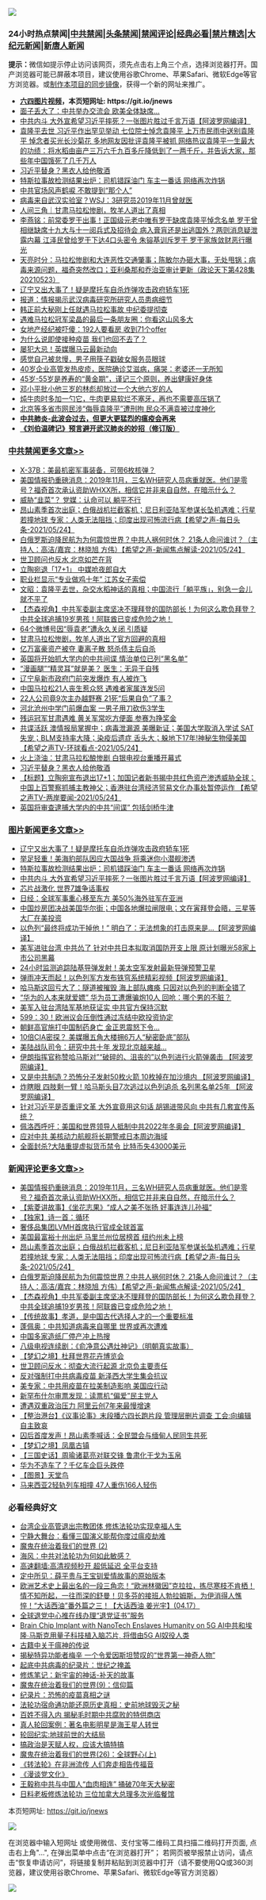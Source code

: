 ![](https://raw.githubusercontent.com/fqnews/bnews/master/64photo/fqnews-qr.jpg)

<div id="tt">
<h3>24小时热点禁闻|<a href="#%E4%B8%AD%E5%85%B1%E7%A6%81%E9%97%BB%E6%9B%B4%E5%A4%9A%E6%96%87%E7%AB%A0">中共禁闻</a>|<a href="#%E5%9B%BE%E7%89%87%E6%96%B0%E9%97%BB%E6%9B%B4%E5%A4%9A%E6%96%87%E7%AB%A0">头条禁闻</a>|<a href="#%E6%96%B0%E9%97%BB%E8%AF%84%E8%AE%BA%E6%9B%B4%E5%A4%9A%E6%96%87%E7%AB%A0">禁闻评论|<a href="#%E5%BF%85%E7%9C%8B%E7%BB%8F%E5%85%B8%E5%A5%BD%E6%96%87">经典必看|<a href="/video.md#%E7%A6%81%E7%89%87%E7%B2%BE%E9%80%89">禁片精选</a>|<a href="https://github.com/fqnews/djy/blob/master/gb/nf1351518.md#1">大纪元新闻</a>|<a href="https://github.com/fqnews/ntdtv/blob/master/gb/prog204.md#1">新唐人新闻</a></h3>
<div><b>提示：</b>微信如提示停止访问该网页，须先点击右上角三个点，选择浏览器打开。国产浏览器可能已屏蔽本项目，建议使用谷歌Chrome、苹果Safari、微软Edge等官方浏览器。或<a href="https://github.com/fqnews/bnews/blob/master/%E5%88%B6%E4%BD%9Cgit%E7%A6%81%E9%97%BB%E9%95%9C%E5%83%8F.md">制作本项目的同步镜像</a>，获得一个新的网址来推广。</div>
<ul>
<li><b><a href="http://d1.bdrive.tk/64.mp4" target="_blank">六四图片视频</a>，本页短网址: https://git.io/jnews</b></li>
<li><a href="/cbnews/20210524/1552594.md">面子丢大了：中共举办交流会 欧美全体缺席…</a></li>
<li><a href="/topimagenews/20210524/1552691.md">中共内斗 大外宣希望习近平摔死？一张图片胜过千言万语【阿波罗网编译】</a></li>
<li><a href="/comments/20210524/1552591.md">袁隆平去世 习近平作出罕见举动 七位院士悼念袁隆平 上万市民雨中送别袁隆平 悼念者买光长沙菊花 多地网友因批评袁隆平被抓 网络热议袁隆平一生最大的功绩：将水稻由亩产三万六千九百多斤降低到了一两千斤，并告诉大家，那些年中国饿死了几千万人</a></li>
<li><a href="/cbnews/20210524/1552897.md">习近平替身？黑衣人给他敬酒</a></li>
<li><a href="/topimagenews/20210524/1552783.md">特斯拉事故检测结果出炉：司机错踩油门 车主一番话 网络再次炸锅</a></li>
<li><a href="/cnnews/20210524/1552942.md">中共官场风声鹤唳 不敢提到“那个人”</a></li>
<li><a href="/cbnews/20210524/1552607.md">病毒来自武汉实验室？WSJ：3研究员2019年11月曾就医</a></li>
<li><a href="/baitai/20210524/1552851.md">人间三角｜甘肃马拉松惨剧，牧羊人道出了真相</a></li>
<li><a href="/comments/20210524/1552883.md">李燕铭：前常委罗干出事！正国级元老中唯有罗干缺席袁隆平悼念名单 罗干曾相继缺席十九大与十一阅兵式及招待会 病入膏肓还是出逃国外？两则消息疑泄露内幕 江泽民曾给罗干下达4口头密令 朱镕基训斥罗干 罗干家族敛财恶行曝光</a></li>
<li><a href="/cbnews/20210524/1552645.md">天亮时分：马拉松惨剧和大连恶性交通肇事；陈敏尔办砸大事，无处甩锅；病毒来源问题，福奇突然改口；亚利桑那和乔治亚审计更新（政论天下第428集 20210523）</a></li>
<li><a href="/topimagenews/20210525/1553122.md">辽宁又出大事了！疑是摩托车自杀炸弹攻击政府轿车1死</a></li>
<li><a href="/headline/20210524/1552837.md">报道：情报揭示武汉病毒研究所研究人员患病细节</a></li>
<li><a href="/comments/20210524/1552656.md">韩正前大秘刚上任就遇马拉松事故 中纪委提彻查</a></li>
<li><a href="/cbnews/20210524/1552708.md">遇难马拉松冠军梁晶的最后一条朋友圈：你看这山风多大</a></li>
<li><a href="/cnnews/20210524/1552638.md">女地产经纪被吓傻：192人要看房 收到71个offer</a></li>
<li><a href="/cnnews/20210524/1552674.md">为什么说即使接种疫苗 我们也回不去了？</a></li>
<li><a href="/comments/20210524/1552678.md">屡犯大忌！英媒曝马云最新动向</a></li>
<li><a href="/cnnews/20210524/1552842.md">感觉自己被怠慢，男子用筷子戳破女服务员眼球</a></li>
<li><a href="/health/20210524/1552653.md">40岁企业高管发热皮疹，医院确诊艾滋病，痛哭：老婆还一无所知</a></li>
<li><a href="/health/20210524/1552748.md">45岁-55岁是养寿的“黄金期”，谨记三个原则，养出健康好身体</a></li>
<li><a href="/comments/20210524/1552848.md">邓小平批小他三岁的林彪却放过一个大他六岁的人</a></li>
<li><a href="/lifebaike/20210524/1552755.md">炖牛肉时多加一勺它，牛肉更易软烂不塞牙，再也不需要高压锅了</a></li>
<li><a href="/headline/20210524/1552860.md">北京等多省市网民涉“侮辱袁隆平”遭刑拘 民众不满袁被过度神化</a></li>
<li><b><a href="/comments/20200211/1275071.md" target="_blank">中共肺炎-此波会过去，但更大更猛烈的瘟疫会再来</a></b></li>
<li><b><a href="/comments/20200207/1272816.md" target="_blank">《刘伯温碑记》预言避开武汉肺炎的妙招（修订版）</a></b></li>
</ul>
</div>

<div class="catlist">
<h3><a href="/cbnews/" target="_blank">中共禁闻</a><span><a href="/cbnews/" target="_blank" rel="nofollow">更多文章>></a></span></h3>
<ul>
<li><a href="/cbnews/20210525/1553213.md" target="_blank">X-37B：美最机密军事装备，可带6枚核弹？</a></li>
<li><a href="/comments/20210525/1553212.md" target="_blank">美国情报扔重磅消息：2019年11月，三名WH研究人员病重就医。他们是零号？福奇首次承认资助WHXX所，相信它并非来自自然，在暗示什么？</a></li>
<li><a href="/cbnews/20210525/1553196.md" target="_blank">威胁“韭菜”？ 党媒：认命可以 躺平不行</a></li>
<li><a href="/comments/20210525/1553183.md" target="_blank">昂山素季首次出庭；白俄战机拦截客机；尼日利亚陆军参谋长坠机遇难；行星若撞地球 专家：人类无法阻挡；印度出现可怖流行病【希望之声-每日头条-2021/05/24】</a></li>
<li><a href="/comments/20210525/1553182.md" target="_blank">白俄罗斯迫降民航为为何震惊世界？中共人祸何时休？ 21条人命问谁讨？（主持人：高洁/嘉宾：林晓旭 方伟）【希望之声-新闻焦点解读-2021/05/24】</a></li>
<li><a href="/cbnews/20210525/1553181.md" target="_blank">世卫顾问也反水 北京如芒在背</a></li>
<li><a href="/cbnews/20210525/1553180.md" target="_blank">立陶宛退「17+1」 中媒呛夜郎自大</a></li>
<li><a href="/cbnews/20210525/1553179.md" target="_blank">职业栏显示“专业做鸡十年” 江苏女子索偿</a></li>
<li><a href="/cbnews/20210525/1553178.md" target="_blank">文昭：袁隆平去世，杂交水稻神话的真相；中国流行「躺平族」，别急一会儿就不平了</a></li>
<li><a href="/comments/20210525/1553170.md" target="_blank">【杰森视角】中共军委副主席坚决不理拜登的国防部长！为何这么欺负拜登？中共全球追捕19岁男孩！阿联酋已变成危险之地！</a></li>
<li><a href="/cbnews/20210525/1553135.md" target="_blank">64个微博号因“辱袁老”遭永久关闭 引质疑</a></li>
<li><a href="/cbnews/20210525/1553134.md" target="_blank">甘肃马拉松惨剧，牧羊人道出了官方回避的真相</a></li>
<li><a href="/cbnews/20210525/1553133.md" target="_blank">亿万富豪资产被夺 妻离子散 怒杀债主后自杀</a></li>
<li><a href="/cbnews/20210525/1553126.md" target="_blank">英国将开始抓大学内的中共间谍 情治单位已列“黑名单”</a></li>
<li><a href="/cbnews/20210525/1553124.md" target="_blank">“漫画腿”“精灵耳”就是美？ 医生：无异于自残</a></li>
<li><a href="/cbnews/20210525/1553109.md" target="_blank">辽宁阜新市政府门前突发爆炸 有人被炸飞</a></li>
<li><a href="/cbnews/20210525/1553108.md" target="_blank">中国马拉松21人丧生惹众怒 遇难者家属连发5问</a></li>
<li><a href="/cbnews/20210525/1553107.md" target="_blank">22人公司竟9次主办越野赛 21死“后果自负”了事？</a></li>
<li><a href="/cbnews/20210525/1553088.md" target="_blank">河北沧州中学门前爆血案 一男子用刀砍伤3学生</a></li>
<li><a href="/cbnews/20210525/1553067.md" target="_blank">残运冠军甘肃遇难 黄关军常吃方便面 参赛为挣奖金</a></li>
<li><a href="/comments/20210525/1553042.md" target="_blank">共谍活跃 澳情报局掌握中；病毒泄漏源 美曝新证；美国大学取消入学试 SAT失宠；BLM支持率大降；染疫后遗症 舌头大；躲地下17年!神秘生物侵美国【希望之声TV-环球看点-2021/05/24】</a></li>
<li><a href="/cbnews/20210524/1552898.md" target="_blank">火上浇油：甘肃马拉松酿惨剧 白银电视台重播开幕式</a></li>
<li><a href="/cbnews/20210524/1552897.md" target="_blank">习近平替身？黑衣人给他敬酒</a></li>
<li><a href="/comments/20210524/1552882.md" target="_blank">【标题】立陶宛宣布退出17+1；加国记者新书揭中共红色资产渗透威胁全球；中国上百警察抓捕主教神父；香港驻台湾经济贸易文化办事处暂停运作 【希望之声TV-两岸要闻-2021/05/24】</a></li>
<li><a href="/cbnews/20210524/1552839.md" target="_blank">英国将审查逮捕大学内的中共“间谍” 包括剑桥牛津</a></li>

</ul>
</div>
<div class="catlist">
<h3><a href="/topimagenews/" target="_blank">图片新闻</a><span><a href="/topimagenews/" target="_blank" rel="nofollow">更多文章>></a></span></h3>
<ul>
<li><a href="/topimagenews/20210525/1553122.md" target="_blank">辽宁又出大事了！疑是摩托车自杀炸弹攻击政府轿车1死</a></li>
<li><a href="/topimagenews/20210524/1552810.md" target="_blank">举足轻重！美海豹部队因应大国战争 将乘迷你小潜舰渗透</a></li>
<li><a href="/topimagenews/20210524/1552783.md" target="_blank">特斯拉事故检测结果出炉：司机错踩油门 车主一番话 网络再次炸锅</a></li>
<li><a href="/topimagenews/20210524/1552691.md" target="_blank">中共内斗 大外宣希望习近平摔死？一张图片胜过千言万语【阿波罗网编译】</a></li>
<li><a href="/topimagenews/20210524/1552507.md" target="_blank">芯片战激化 世界7雄争话事权</a></li>
<li><a href="/topimagenews/20210524/1552502.md" target="_blank">日经：全球军事重心移至东方 美50%海外驻军在亚洲</a></li>
<li><a href="/topimagenews/20210522/1551799.md" target="_blank">中国炒房团决战美国华尔街；中国各地爆拉闸限电；文在寅拜登会晤，三星等大厂在美投资</a></li>
<li><a href="/topimagenews/20210522/1551696.md" target="_blank">以色列“最终将成功干掉他！” 明白了：无法想象的打击原来是&#8230;【阿波罗网编译】</a></li>
<li><a href="/topimagenews/20210521/1551152.md" target="_blank">美军进驻台湾 中共怂了 针对中共日本拟取消国防开支上限 原计划曝光58家上市公司黑幕</a></li>
<li><a href="/topimagenews/20210521/1551038.md" target="_blank">24小时监测追踪陆基导弹发射！美太空军发射最新导弹预警卫星</a></li>
<li><a href="/topimagenews/20210521/1550979.md" target="_blank">弹雨冲天而起！以色列军方发布铁穹系统精彩视频【阿波罗网编译】</a></li>
<li><a href="/topimagenews/20210521/1550881.md" target="_blank">哈马斯这回亏大了：隧道被摧毁 海上部队瘫痪 只因对以色列的判断全错了</a></li>
<li><a href="/topimagenews/20210521/1550880.md" target="_blank">“华为的人本来就爱嫖” 华为员工遭爆骗炮10人 回呛：哪个男的不脏？</a></li>
<li><a href="/topimagenews/20210521/1550688.md" target="_blank">美军入驻台湾陆军基地获证实 中共官方保持沉默</a></li>
<li><a href="/topimagenews/20210521/1550640.md" target="_blank">599：30！欧洲议会压倒性通过冻结中欧投资协定</a></li>
<li><a href="/topimagenews/20210520/1550584.md" target="_blank">朝鲜高官施打中国制药身亡 金正恩震怒下令…</a></li>
<li><a href="/topimagenews/20210520/1550302.md" target="_blank">10倍CIA密探？ 美媒曝五角大楼拥6万人“秘密卧底”部队</a></li>
<li><a href="/topimagenews/20210520/1550301.md" target="_blank">美陆战队司令：研究中共十年 发现北京越来越…</a></li>
<li><a href="/topimagenews/20210520/1550150.md" target="_blank">伊朗指挥官称赞哈马斯对”“破碎的、沮丧的”以色列进行火箭弹袭击 【阿波罗网编译】</a></li>
<li><a href="/topimagenews/20210519/1549605.md" target="_blank">又是中共制造？恐怖分子发射50枚火箭 10枚掉在加沙境内 【阿波罗网编译】</a></li>
<li><a href="/topimagenews/20210519/1549591.md" target="_blank">炸瞎眼 四肢剩一臂！哈马斯头目7次逃过以色列追杀 名列黑名单25年 【阿波罗网编译】</a></li>
<li><a href="/topimagenews/20210519/1549524.md" target="_blank">针对习近平是否重评文革 大外宣竟用这句话 胡锡进带风向 中共有几套宣传系统？</a></li>
<li><a href="/topimagenews/20210519/1549350.md" target="_blank">佩洛西呼吁：美国和世界领导人抵制中共2022年冬奥会【阿波罗网编译】</a></li>
<li><a href="/topimagenews/20210519/1549228.md" target="_blank">应对中共 美核动力航舰将长期警戒日本周边海域</a></li>
<li><a href="/topimagenews/20210518/1549110.md" target="_blank">全面封杀?大陆重提虚拟货币禁令 比特币失43000美元</a></li>

</ul>
</div>
<div class="catlist">
<h3><a href="/comments/" target="_blank">新闻评论</a><span><a href="/comments/" target="_blank" rel="nofollow">更多文章>></a></span></h3>
<ul>
<li><a href="/comments/20210525/1553212.md" target="_blank">美国情报扔重磅消息：2019年11月，三名WH研究人员病重就医。他们是零号？福奇首次承认资助WHXX所，相信它并非来自自然，在暗示什么？</a></li>
<li><a href="/comments/20210525/1553200.md" target="_blank">【紫菱讲故事】《坐花志果》“成人之美不张扬 好事连连儿孙福“</a></li>
<li><a href="/comments/20210525/1553199.md" target="_blank">【独家】诗一首：循环</a></li>
<li><a href="/comments/20210525/1553198.md" target="_blank">奢侈品集团LVMH首席执行官成全球首富</a></li>
<li><a href="/comments/20210525/1553197.md" target="_blank">美国最富裕十州出炉 马里兰州位居榜首 纽约州未上榜</a></li>
<li><a href="/comments/20210525/1553183.md" target="_blank">昂山素季首次出庭；白俄战机拦截客机；尼日利亚陆军参谋长坠机遇难；行星若撞地球 专家：人类无法阻挡；印度出现可怖流行病【希望之声-每日头条-2021/05/24】</a></li>
<li><a href="/comments/20210525/1553182.md" target="_blank">白俄罗斯迫降民航为为何震惊世界？中共人祸何时休？ 21条人命问谁讨？（主持人：高洁/嘉宾：林晓旭 方伟）【希望之声-新闻焦点解读-2021/05/24】</a></li>
<li><a href="/comments/20210525/1553170.md" target="_blank">【杰森视角】中共军委副主席坚决不理拜登的国防部长！为何这么欺负拜登？中共全球追捕19岁男孩！阿联酋已变成危险之地！</a></li>
<li><a href="/comments/20210525/1553169.md" target="_blank">【传统故事】孝道，是中国古代选择人才的一个重要标准</a></li>
<li><a href="/comments/20210525/1553157.md" target="_blank">蓬佩奥：中共知道病毒来自哪里 世界或再次遭难</a></li>
<li><a href="/comments/20210525/1553142.md" target="_blank">中国多家造纸厂停产冲上热搜</a></li>
<li><a href="/comments/20210525/1553125.md" target="_blank">八级电视连续剧：《俞净意公遇灶神记》（明朝真实故事）</a></li>
<li><a href="/comments/20210525/1553123.md" target="_blank">【梦幻之境】杜拜世界花卉博览会</a></li>
<li><a href="/comments/20210525/1553119.md" target="_blank">世卫顾问反水：彻查大流行起源 北京负主要责任</a></li>
<li><a href="/comments/20210525/1553106.md" target="_blank">反对强制打中共病毒疫苗 新泽西大学生集会抗议</a></li>
<li><a href="/comments/20210525/1553105.md" target="_blank">美专家：中共用疫苗在拉美制造影响 美国应行动</a></li>
<li><a href="/comments/20210525/1553104.md" target="_blank">新罕布什尔审票发现：读票机“偏爱”民主党人</a></li>
<li><a href="/comments/20210525/1553103.md" target="_blank">遭遇双重政治压力 阿里云创7年来最慢增速</a></li>
<li><a href="/comments/20210525/1553091.md" target="_blank">【整治港台】《议事论事》末段播六四长跑片段 管理层删片调查 工会:向编辑自主致哀</a></li>
<li><a href="/comments/20210525/1553090.md" target="_blank">囚后首度发声！昂山素季喊话：全民盟会与缅甸人民同生共死</a></li>
<li><a href="/comments/20210525/1553089.md" target="_blank">【梦幻之境】凤凰古镇</a></li>
<li><a href="/comments/20210525/1553077.md" target="_blank">【三国史话】周瑜诸葛亮对联交锋 鲁肃化干戈为玉帛</a></li>
<li><a href="/comments/20210525/1553076.md" target="_blank">华为不造车了？千亿车企巨头跌停</a></li>
<li><a href="/comments/20210525/1553074.md" target="_blank">【图景】天堂鸟</a></li>
<li><a href="/comments/20210525/1553073.md" target="_blank">马来西亚2轻轨列车相撞 47人重伤166人轻伤</a></li>

</ul>
</div>

<div class="catlist">
<h3>必看经典好文</h3>
<ul>
<li><a href="/comments/20200528/1335859.md" target="_blank">台湾企业高管退出宗教团体 修炼法轮功实现幸福人生</a></li>
<li><a href="/comments/20200527/1273654.md" target="_blank">宁静大舞台：看懂三国演义能帮你度过瘟疫劫难</a></li>
<li><a href="/topimagenews/20180520/944940.md" target="_blank">魔鬼在统治着我们的世界 (2)</a></li>
<li><a href="/comments/20191218/1228234.md" target="_blank">海风：中共对法轮功为何如此敏感？</a></li>
<li><a href="/comments/20210202/1479954.md" target="_blank">高速翻墙:高清视频秒开 超低延迟 全平台支持</a></li>
<li><a href="/comments/20200616/1345658.md" target="_blank">定中所见：薛平贵与王宝钏爱情故事的原始版本</a></li>
<li><a href="/bannedvideo/20210418/1528557.md" target="_blank">欧洲艺术史上最出名的一段三角恋！“欧洲林徽因”克拉拉，拣尽寒枝不肯栖！情不知所起，一往而深的舒曼！贝多芬的接班人勃拉姆斯，为伊消得人憔悴！“大话西油”番外篇之三！【大话西油 姜光宇】(04.17）</a></li>
<li><a href="/cbnews/20200819/1382346.md" target="_blank">全球退党中心推在线办理“退党证书”服务</a></li>
<li><a href="/comments/20200901/1451956.md" target="_blank">Brain Chip Implant with NanoTech Enslaves Humanity on 5G AI中共和埃隆∙马斯克用量子科技植入脑芯片, 将借由5G AI奴役人类</a></li>
<li><a href="/ccpdope/20200531/1337409.md" target="_blank">古籍中关于瘟神的传说</a></li>
<li><a href="/cnnews/20210317/1506463.md" target="_blank">揭秘特异功能者梅辛 一个令爱因斯坦赞叹的“世界第一神奇人物”</a></li>
<li><a href="/comments/20200702/1354076.md" target="_blank">起底中共病毒的纪录片：世纪之掩盖</a></li>
<li><a href="/comments/20190418/1115565.md" target="_blank">修炼笔记：新宇宙的神话-补天的故事</a></li>
<li><a href="/topimagenews/20180529/949649.md" target="_blank">魔鬼在统治着我们的世界(9)：信仰篇</a></li>
<li><a href="/topimagenews/20180408/925060.md" target="_blank">纪录片：恐怖的疫苗真相之谜</a></li>
<li><a href="/tculture/20121025/73069.md" target="_blank">法轮功宿命通功能还原历史真相：史前地球毁灭之秘</a></li>
<li><a href="/lifebaike/20200711/1358994.md" target="_blank">百姓不得入内 揭秘毛时期中共腐败的特供商店</a></li>
<li><a href="/comments/20200523/1332915.md" target="_blank">真人轮回案例：著名电影明星是海王星人转世</a></li>
<li><a href="/comments/20200920/582873.md" target="_blank">轮回纪实:地球前世的大结局</a></li>
<li><a href="/comments/20200814/1379994.md" target="_blank">搞政治是天赋人权，应该大搞特搞</a></li>
<li><a href="/comments/20181210/1044798.md" target="_blank">魔鬼在统治着我们的世界(26)：全球野心(上)</a></li>
<li><a href="/comments/20210509/1542786.md" target="_blank">《转法轮》在非洲流传 人们奔走相告传福音</a></li>
<li><a href="/comments/20200521/783167.md" target="_blank">《漫谈党文化》</a></li>
<li><a href="/cbnews/20200730/1371580.md" target="_blank">王毅称中共与中国人“血肉相连” 捅破70年天大秘密</a></li>
<li><a href="/comments/20200531/1337359.md" target="_blank">日料老板修炼法轮功 三位加拿大总理多次光临餐馆</a></li>

</ul>
</div>

本页短网址: https://git.io/jnews

![](https://raw.githubusercontent.com/fqnews/bnews/master/64photo/fqnews-qr.jpg)

在浏览器中输入短网址 或使用微信、支付宝等二维码工具扫描二维码打开页面, 点击右上角"...", 在弹出菜单中点击“在浏览器打开”； 若网页被举报禁止访问，请点击“恢复申请访问”，将链接复制并粘贴到浏览器中打开（请不要使用QQ或360浏览器，建议使用谷歌Chrome、苹果Safari、微软Edge等官方浏览器）

![](https://raw.githubusercontent.com/fqnews/bnews/master/64photo/wx.jpg)